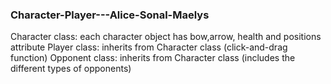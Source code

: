 ### Character-Player---Alice-Sonal-Maelys
Character class: each character object has bow,arrow, health and positions attribute
Player class: inherits from Character class (click-and-drag function)
Opponent class: inherits from Character class (includes the different types of opponents)
